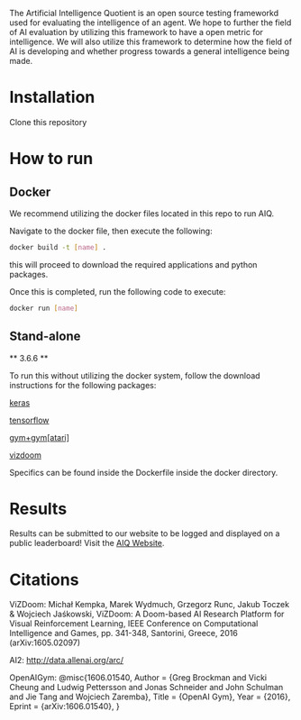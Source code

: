 The Artificial Intelligence Quotient is an open source testing frameworkd used for evaluating the intelligence of an agent. We hope to further the field of AI evaluation by utilizing this framework to have a open metric for intelligence. We will also utilize this framework to determine how the field of AI is developing and whether progress towards a general intelligence being made.

# Installation
Clone this repository

# How to run

## Docker
We recommend utilizing the docker files located in this repo to run AIQ.

Navigate to the docker file, then execute the following:

```bash
docker build -t [name] .
```

this will proceed to download the required applications and python packages.

Once this is completed, run the following code to execute:

```bash
docker run [name]
```


## Stand-alone
** 3.6.6 **

To run this without utilizing the docker system, follow the download
instructions for the following packages:

[keras](https://github.com/keras-team/keras)

[tensorflow](https://github.com/tensorflow/tensorflow)

[gym+gym[atari]](https://github.com/openai/gym)

[vizdoom](https://github.com/mwydmuch/ViZDoom)

Specifics can be found inside the Dockerfile inside the docker directory.

# Results
Results can be submitted to our website to be logged and displayed on a public leaderboard!
Visit the [AIQ Website](https://portal.eecs.wsu.edu/aiq/).


# Citations
ViZDoom:
Michał Kempka, Marek Wydmuch, Grzegorz Runc, Jakub Toczek & Wojciech Jaśkowski, ViZDoom: A Doom-based AI Research Platform for Visual Reinforcement Learning, IEEE Conference on Computational Intelligence and Games, pp. 341-348, Santorini, Greece, 2016	(arXiv:1605.02097)

AI2: 
http://data.allenai.org/arc/

OpenAIGym:
@misc{1606.01540,
  Author = {Greg Brockman and Vicki Cheung and Ludwig Pettersson and Jonas Schneider and John Schulman and Jie Tang and Wojciech Zaremba},
  Title = {OpenAI Gym},
  Year = {2016},
  Eprint = {arXiv:1606.01540},
}







